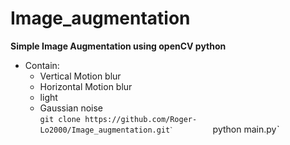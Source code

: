 # Image_augmentation  
**Simple Image Augmentation using openCV python**  
* Contain:  
   *  Vertical Motion blur  
   *  Horizontal Motion blur  
   *  light  
   *  Gaussian noise    
`git clone https://github.com/Roger-Lo2000/Image_augmentation.gitˋ        
`python main.pyˋ    
